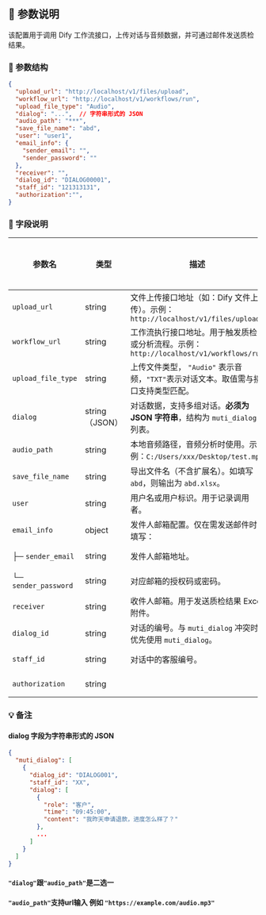 ## 📌 参数说明

该配置用于调用 Dify 工作流接口，上传对话与音频数据，并可通过邮件发送质检结果。

### 🔧 参数结构

```json
{
  "upload_url": "http://localhost/v1/files/upload",
  "workflow_url": "http://localhost/v1/workflows/run",
  "upload_file_type": "Audio",
  "dialog": "...",  // 字符串形式的 JSON
  "audio_path": "***",
  "save_file_name": "abd",
  "user": "user1",
  "email_info": {
    "sender_email": "",
    "sender_password": ""
  },
  "receiver": "",
  "dialog_id": "DIALOG00001",
  "staff_id": "121313131",
  "authorization":"",
}
```
### 🧾 字段说明

| 参数名                  | 类型           | 描述                                                       | 是否必填 |
| -------------------- | ------------ |----------------------------------------------------------| ---- |
| `upload_url`         | string       | 文件上传接口地址（如：Dify 文件上传）。示例：`http://localhost/v1/files/upload` | ✅ 是  |
| `workflow_url`       | string       | 工作流执行接口地址。用于触发质检或分析流程。示例：`http://localhost/v1/workflows/run` | ✅ 是  |
| `upload_file_type`   | string       | 上传文件类型， `"Audio"` 表示音频，`"TXT"`表示对话文本。取值需与接口支持类型匹配。       | ✅ 是  |
| `dialog`             | string（JSON） | 对话数据，支持多组对话。**必须为 JSON 字符串**，结构为 `muti_dialog` 列表。       | ✅ 是  |
| `audio_path`         | string       | 本地音频路径，音频分析时使用。示例：`C:/Users/xxx/Desktop/test.mp3`        | ❌ 否  |
| `save_file_name`     | string       | 导出文件名（不含扩展名）。如填写 `abd`，则输出为 `abd.xlsx`。                  | ✅ 是  |
| `user`               | string       | 用户名或用户标识。用于记录调用者。                                        | ✅ 是  |
| `email_info`         | object       | 发件人邮箱配置。仅在需发送邮件时填写：                                      | ❌ 否  |
| ├─ `sender_email`    | string       | 发件人邮箱地址。                                                 | ❌ 否  |
| └─ `sender_password` | string       | 对应邮箱的授权码或密码。                                             | ❌ 否  |
| `receiver`           | string       | 收件人邮箱。用于发送质检结果 Excel 附件。                                 | ❌ 否  |
| `dialog_id`          | string       | 对话的编号。与 `muti_dialog` 冲突时优先使用 `muti_dialog`。             | ❌ 否  |
| `staff_id`           | string       | 对话中的客服编号。                                                | ❌ 否  |
| `authorization`           | string       |                                                 | ✅ 是   |

### 💡 备注
#### dialog 字段为字符串形式的 JSON
```json
{
  "muti_dialog": [
    {
      "dialog_id": "DIALOG001",
      "staff_id": "XX",
      "dialog": [
        {
          "role": "客户",
          "time": "09:45:00",
          "content": "我昨天申请退款，进度怎么样了？"
        },
        ...
      ]
    }
  ]
}
```
#### `"dialog"`跟`"audio_path"`是二选一 

#### `"audio_path"`支持url输入 例如 `"https://example.com/audio.mp3"`

